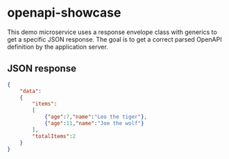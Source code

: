 # openapi-showcase
This demo microservice uses a response envelope class with generics to get a specific JSON response.
The goal is to get a correct parsed OpenAPI definition by the application server.

## JSON response

```json
{
	"data":
	{
		"items":
		[
			{"age":7,"name":"Leo the tiger"},
			{"age":11,"name":"Joe the wolf"}
		],
		"totalItems":2
	}
}
```